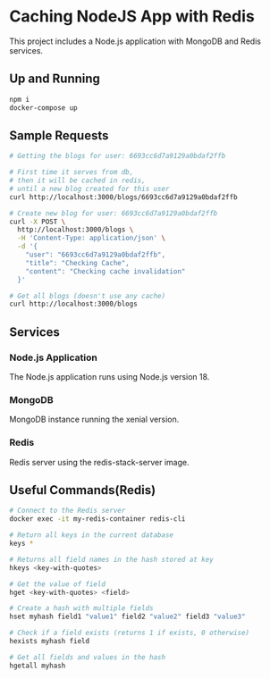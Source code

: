 # Caching NodeJS App with Redis

This project includes a Node.js application with MongoDB and Redis services.

## Up and Running

```sh
npm i
docker-compose up
```

## Sample Requests

```bash
# Getting the blogs for user: 6693cc6d7a9129a0bdaf2ffb

# First time it serves from db,
# then it will be cached in redis,
# until a new blog created for this user
curl http://localhost:3000/blogs/6693cc6d7a9129a0bdaf2ffb

# Create new blog for user: 6693cc6d7a9129a0bdaf2ffb
curl -X POST \
  http://localhost:3000/blogs \
  -H 'Content-Type: application/json' \
  -d '{
    "user": "6693cc6d7a9129a0bdaf2ffb",
    "title": "Checking Cache",
    "content": "Checking cache invalidation"
  }'

# Get all blogs (doesn't use any cache)
curl http://localhost:3000/blogs

```

## Services

### Node.js Application

The Node.js application runs using Node.js version 18.

### MongoDB

MongoDB instance running the xenial version.

### Redis

Redis server using the redis-stack-server image.

## Useful Commands(Redis)

```sh
# Connect to the Redis server
docker exec -it my-redis-container redis-cli

# Return all keys in the current database
keys *

# Returns all field names in the hash stored at key
hkeys <key-with-quotes>

# Get the value of field
hget <key-with-quotes> <field>

# Create a hash with multiple fields
hset myhash field1 "value1" field2 "value2" field3 "value3"

# Check if a field exists (returns 1 if exists, 0 otherwise)
hexists myhash field

# Get all fields and values in the hash
hgetall myhash
```
